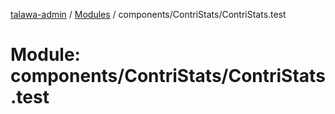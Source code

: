 [talawa-admin](../README.md) / [Modules](../modules.md) / components/ContriStats/ContriStats.test

# Module: components/ContriStats/ContriStats.test
